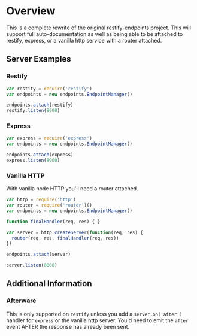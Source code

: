# Overview

This is a complete rewrite of the original restify-endpoints project. This will support full auto-documentation as well as being able to be attached to restify, express, or a vanilla http service with a router attached.


## Server Examples

### Restify

```javascript
var restity = require('restify')
var endpoints = new endpoints.EndpointManager()

endpoints.attach(restify)
restify.listen(8000)
```

### Express

```javascript
var express = require('express')
var endpoints = new endpoints.EndpointManager()

endpoints.attach(express)
express.listen(8000)
```

### Vanilla HTTP

With vanilla node HTTP you'll need a router attached.

```javascript
var http = require('http')
var router = require('router')()
var endpoints = new endpoints.EndpointManager()

function finalHandler(req, res) { }

var server = http.createServer(function(req, res) {
  router(req, res, finalHandler(req, res))
})

endpoints.attach(server)

server.listen(8000)
```


## Additional Information

### Afterware

This is only supported on `restify` unless you add a `server.on('after')` handler for `express` or the vanilla http server. You'd need to emit the `after` event AFTER the response has already been sent.

